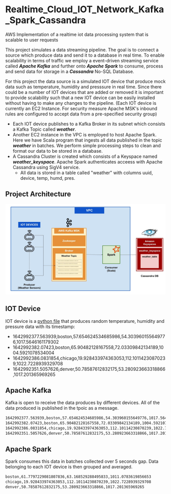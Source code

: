 # Realtime_Cloud_IOT_Network_Kafka_Spark_Cassandra
AWS Implementation of a realtime iot data processing system that is scalable to user requests

This project simulates a data streaming pipeline. The goal is to connect a source which produce data and send it to a database in real time. To enable scalability in terms of traffic we employ a event-driven streaming service called ***Apache Kafka*** and further onto ***Apache Spark*** to consume, process and send data for storage in a ***Cassandra*** No-SQL Database.

For this project the data source is a simulated IOT device that produce mock data such as temperature, humidity and presssure in real time. Since there could be a number of IOT devices that are added or removed it is important to provide scalability such that a new IOT device can be easily installed without having to make any changes to the pipeline.
(Each IOT device is currently an EC2 Instance. For security measure Apache MSK's inbound rules are configured to accept data from a pre-specified security group)
* Each IOT device publishes to a Kafka Broker in its subnet which consists a Kafka Topic called ***weather***.
* Another EC2 instance in the VPC is employed to host Apache Spark. Here we have Scala program that ingests all data published in the topic ***weather*** in batches. We perform simple processing steps to clean and format our data to be stored in a database.
* A Cassandra Cluster is created which consists of a Keyspace named ***weather_keyspace***. Apache Spark authenticates acceess with Apache Cassandra using SigV4 service.
  * All data is stored in a table called "weather" with columns uuid, device, temp, humd, pres.

## Project Architecture
![Network Architecture](https://github.com/AshwinDeshpande96/Realtime_Cloud_IOT_Network_Kafka_Spark_Cassandra/blob/main/Realtime_IOT.jpg)


## IOT Device
IOT device is a [python file](https://github.com/AshwinDeshpande96/Realtime_Cloud_IOT_Network_Kafka_Spark_Cassandra/blob/main/iot_devices.py) that produces random temperature, humidity and pressure data with its timestamp: 
* 1642992377.563939,boston,57.654624534685986,54.303960155649776,1017.5646161179302
* 1642992382.07423,boston,65.90482128167558,72.03309842134189,1004.5921078534004
* 1642992386.0831854,chicago,19.928433974363053,112.10114230870239,1022.7228939329708
* 1642992351.5057626,denver,50.78587612832175,53.280923663318866,1017.201365969265


## Apache Kafka
Kafka is open to receive the data produces by different devices. All of the data produced is published in the tpoic as a message.
```
1642992377.563939,boston,57.654624534685986,54.303960155649776,1017.5646161179302
1642992382.07423,boston,65.90482128167558,72.03309842134189,1004.5921078534004
1642992386.0831854,chicago,19.928433974363053,112.10114230870239,1022.7228939329708
1642992351.5057626,denver,50.78587612832175,53.280923663318866,1017.201365969265
```
## Apache Spark
Spark consumes this data in batches collected over 5 seconds gap. Data belonging to each IOT device is then grouped and averaged.

```
boston,61.7797229081807836,63.168529288495833,1011.0783619856653
chicago,19.928433974363053,112.10114230870239,1022.7228939329708
denver,50.78587612832175,53.280923663318866,1017.201365969265
```
